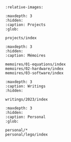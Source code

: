```{include} ../README.md
:relative-images:
```

```{toctree}
:maxdepth: 3
:hidden:
:caption: Projects
:glob:

projects/index
```

```{toctree}
:maxdepth: 3
:hidden:
:caption: Mémoires

memoires/01-equations/index
memoires/02-hardware/index
memoires/03-software/index
```

```{toctree}
:maxdepth: 3
:caption: Writings
:hidden:

writings/2023/index
```

```{toctree}
:maxdepth: 3
:hidden:
:caption: Personal
:glob:

personal/*
personal/lego/index
```
